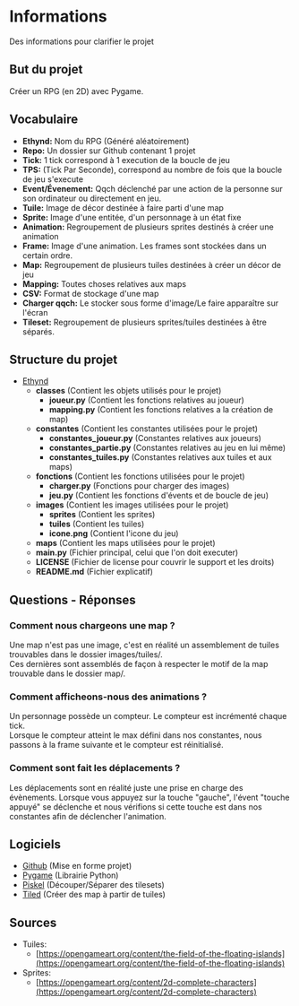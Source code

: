 # Informations
Des informations pour clarifier le projet
## But du projet
Créer un RPG (en 2D) avec Pygame. 
## Vocabulaire
- **Ethynd:** Nom du RPG (Généré aléatoirement)
- **Repo:** Un dossier sur Github contenant 1 projet
- **Tick:** 1 tick correspond à 1 execution de la boucle de jeu
- **TPS:** (Tick Par Seconde), correspond au nombre de fois que la boucle de jeu s'execute
- **Event/Évenement:** Qqch déclenché par une action de la personne sur son ordinateur ou directement en jeu.
- **Tuile:** Image de décor destinée à faire parti d'une map
- **Sprite:** Image d'une entitée, d'un personnage à un état fixe
- **Animation:** Regroupement de plusieurs sprites destinés à créer une animation
- **Frame:** Image d'une animation. Les frames sont stockées dans un certain ordre.
- **Map:** Regroupement de plusieurs tuiles destinées à créer un décor de jeu
- **Mapping:** Toutes choses relatives aux maps
- **CSV:** Format de stockage d'une map
- **Charger qqch:** Le stocker sous forme d'image/Le faire apparaître sur l'écran
- **Tileset:** Regroupement de plusieurs sprites/tuiles destinées à être séparés.
## Structure du projet
- [Ethynd](https://github.com/ProjetIsn2019/Ethynd)
    - **classes** (Contient les objets utilisés pour le projet)
        - **joueur.py** (Contient les fonctions relatives au joueur)
        - **mapping.py** (Contient les fonctions relatives a la création de map)
    - **constantes** (Contient les constantes utilisées pour le projet)
        - **constantes_joueur.py** (Constantes relatives aux joueurs)
        - **constantes_partie.py** (Constantes relatives au jeu en lui même)
        - **constantes_tuiles.py** (Constantes relatives aux tuiles et aux maps)
    - **fonctions** (Contient les fonctions utilisées pour le projet)
        - **charger.py** (Fonctions pour charger des images)
        - **jeu.py** (Contient les fonctions d'évents et de boucle de jeu)
    - **images** (Contient les images utilisées pour le projet)
        - **sprites** (Contient les sprites)
        - **tuiles** (Contient les tuiles)
        - **icone.png** (Contient l'icone du jeu)
    - **maps** (Contient les maps utilisées pour le projet)
    - **main.py** (Fichier principal, celui que l'on doit executer)
    - **LICENSE** (Fichier de license pour couvrir le support et les droits)
    - **README.md** (Fichier explicatif)
## Questions - Réponses
### Comment nous chargeons une map ?
Une map n'est pas une image, c'est en réalité un assemblement de tuiles trouvables dans le dossier images/tuiles/.  
Ces dernières sont assemblés de façon à respecter le motif de la map trouvable dans le dossier map/.
### Comment afficheons-nous des animations ?
Un personnage possède un compteur. Le compteur est incrémenté chaque tick.  
Lorsque le compteur atteint le max défini dans nos constantes, nous passons à la frame suivante et le compteur est réinitialisé.
### Comment sont fait les déplacements ?
Les déplacements sont en réalité juste une prise en charge des évènements.
Lorsque vous appuyez sur la touche "gauche", l'évent "touche appuyé" se déclenche et nous vérifions si cette touche est dans nos constantes afin de déclencher l'animation.
## Logiciels
- [Github](https://github.com) (Mise en forme projet)
- [Pygame](https://www.pygame.org) (Librairie Python)
- [Piskel](http://piskelapp.com) (Découper/Séparer des tilesets)
- [Tiled](https://thorbjorn.itch.io/tiled) (Créer des map à partir de tuiles)
## Sources
- Tuiles:
    - [https://opengameart.org/content/the-field-of-the-floating-islands](https://opengameart.org/content/the-field-of-the-floating-islands)
- Sprites:
    - [https://opengameart.org/content/2d-complete-characters](https://opengameart.org/content/2d-complete-characters)
